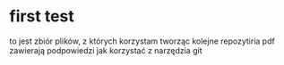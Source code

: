 # first test

to jest zbiór plików, z których korzystam tworząc kolejne repozytiria
pdf zawierają podpowiedzi jak korzystać z narzędzia git  
